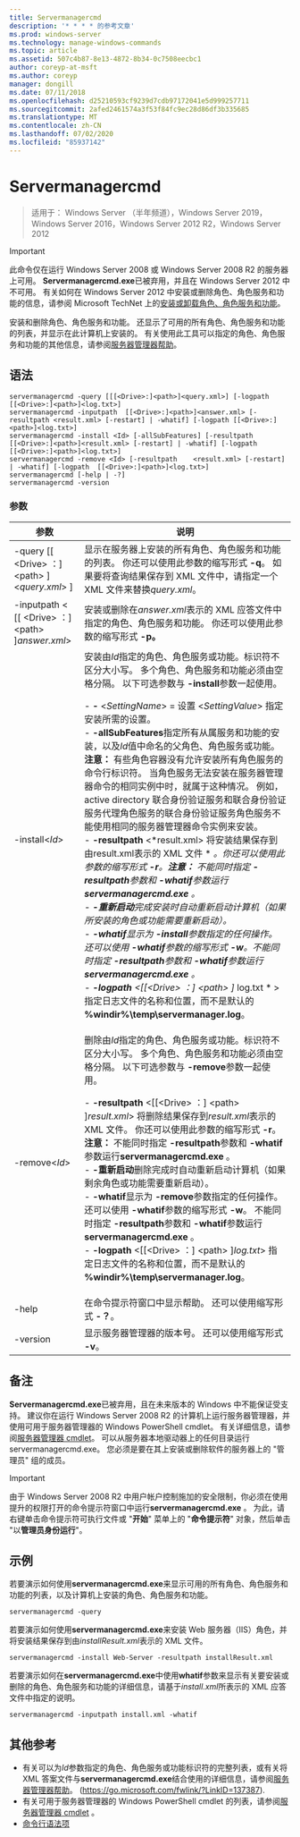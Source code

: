 ```yaml
---
title: Servermanagercmd
description: '* * * * 的参考文章'
ms.prod: windows-server
ms.technology: manage-windows-commands
ms.topic: article
ms.assetid: 507c4b87-8e13-4872-8b34-0c7508eecbc1
author: coreyp-at-msft
ms.author: coreyp
manager: dongill
ms.date: 07/11/2018
ms.openlocfilehash: d25210593cf9239d7cdb97172041e5d999257711
ms.sourcegitcommit: 2afed2461574a3f53f84fc9ec28d86df3b335685
ms.translationtype: MT
ms.contentlocale: zh-CN
ms.lasthandoff: 07/02/2020
ms.locfileid: "85937142"
---
```

# <a name="servermanagercmd"></a>Servermanagercmd

> 适用于： Windows Server （半年频道），Windows Server 2019，Windows Server 2016，Windows Server 2012 R2，Windows Server 2012

> [!IMPORTANT]
> 此命令仅在运行 Windows Server 2008 或 Windows Server 2008 R2 的服务器上可用。 **Servermanagercmd.exe**已被弃用，并且在 Windows Server 2012 中不可用。 有关如何在 Windows Server 2012 中安装或删除角色、角色服务和功能的信息，请参阅 Microsoft TechNet 上的[安装或卸载角色、角色服务和功能](https://go.microsoft.com/fwlink/?LinkID=239563)。

安装和删除角色、角色服务和功能。 还显示了可用的所有角色、角色服务和功能的列表，并显示在此计算机上安装的。 有关使用此工具可以指定的角色、角色服务和功能的其他信息，请参阅[服务器管理器帮助](https://go.microsoft.com/fwlink/?LinkID=137387)。

## <a name="syntax"></a>语法
```
servermanagercmd -query [[[<Drive>:]<path>]<query.xml>] [-logpath   [[<Drive>:]<path>]<log.txt>]
servermanagercmd -inputpath  [[<Drive>:]<path>]<answer.xml> [-resultpath <result.xml> [-restart] | -whatif] [-logpath [[<Drive>:]<path>]<log.txt>]
servermanagercmd -install <Id> [-allSubFeatures] [-resultpath   [[<Drive>:]<path>]<result.xml> [-restart] | -whatif] [-logpath   [[<Drive>:]<path>]<log.txt>]
servermanagercmd -remove <Id> [-resultpath    <result.xml> [-restart] | -whatif] [-logpath  [[<Drive>:]<path>]<log.txt>]
servermanagercmd [-help | -?]
servermanagercmd -version
```

### <a name="parameters"></a>参数

|                   参数                    |                                                                                                                                                                                                                                                                                                                                                                                                                                                                                                                                                                                                                                                                                                                                                                                                                                                                                                                                                                说明                                                                                                                                                                                                                                                                                                                                                                                                                                                                                                                                                                                                                                                                                                                                                                                                                                                                                                                                                                 |
|------------------------------------------------|--------------------------------------------------------------------------------------------------------------------------------------------------------------------------------------------------------------------------------------------------------------------------------------------------------------------------------------------------------------------------------------------------------------------------------------------------------------------------------------------------------------------------------------------------------------------------------------------------------------------------------------------------------------------------------------------------------------------------------------------------------------------------------------------------------------------------------------------------------------------------------------------------------------------------------------------------------------------------------------------------------------------------------------------------------------------------------------------------------------------------------------------------------------------------------------------------------------------------------------------------------------------------------------------------------------------------------------------------------------------------------------------------------------------------------------------------------------------------------------------------------------------------------------------------------------------------------------------------------------------------------------------------------------------------------------------------------------------------------------------------------------------------------------------------------------------------------------------------------------------------------------------------------------------------------------------|
|  -query [[ \<Drive> ：] \<path> ] \<*query.xml*> ]   |                                                                                                                                                                                                                                                                                                                                                                                                                                                                                                                                                                                                                                                                                                                                                                                                                                显示在服务器上安装的所有角色、角色服务和功能的列表。 你还可以使用此参数的缩写形式 **-q**。 如果要将查询结果保存到 XML 文件中，请指定一个 XML 文件来替换*query.xml*。                                                                                                                                                                                                                                                                                                                                                                                                                                                                                                                                                                                                                                                                                                                                                                                                                                |
| -inputpath < [[ \<Drive> ：] \<path> ]*answer.xml*> |                                                                                                                                                                                                                                                                                                                                                                                                                                                                                                                                                                                                                                                                                                                                                                                                                                                                             安装或删除在*answer.xml*表示的 XML 应答文件中指定的角色、角色服务和功能。 你还可以使用此参数的缩写形式 **-p。**                                                                                                                                                                                                                                                                                                                                                                                                                                                                                                                                                                                                                                                                                                                                                                                                                                                                             |
|                -install\<*Id*>                | 安装由*Id*指定的角色、角色服务或功能。标识符不区分大小写。 多个角色、角色服务和功能必须由空格分隔。 以下可选参数与 **-install**参数一起使用。<p>-   **-** \<*SettingName*> = 设置 \<*SettingValue*>  指定安装所需的设置。<br />-   **-allSubFeatures**指定所有从属服务和功能的安装，以及*Id*值中命名的父角色、角色服务或功能。 **注意：**    有些角色容器没有允许安装所有角色服务的命令行标识符。 当角色服务无法安装在服务器管理器命令的相同实例中时，就属于这种情况。 例如，active directory 联合身份验证服务和联合身份验证服务代理角色服务的联合身份验证服务角色服务不能使用相同的服务器管理器命令实例来安装。<br />-   **-resultpath** \<*result.xml>  将安装结果保存到由result.xml表示的 XML 文件 \* *。你还可以使用此参数的缩写形式 **-r**。**注意：**    不能同时指定 **-resultpath**参数和 **-whatif**参数运行**servermanagercmd.exe** 。 <br /> -   **-重新启动**完成安装时自动重新启动计算机（如果所安装的角色或功能需要重新启动）。 <br /> -   **-whatif**显示为 **-install**参数指定的任何操作。还可以使用 **-whatif**参数的缩写形式 **-w**。不能同时指定 **-resultpath**参数和 **-whatif**参数运行**servermanagercmd.exe** 。 <br /> -   **-logpath** \<[[\<Drive> ：] \<path> ]* log.txt * > 指定日志文件的名称和位置，而不是默认的 **%windir%\temp\servermanager.log**。 |
|                -remove\<*Id*>                 |                                                                                                                                                                                                                                                                                                                                                                     删除由*Id*指定的角色、角色服务或功能。标识符不区分大小写。 多个角色、角色服务和功能必须由空格分隔。 以下可选参数与 **-remove**参数一起使用。<p>-   **-resultpath** \<[[\<Drive> ：] \<path> ]*result.xml*> 将删除结果保存到*result.xml*表示的 XML 文件。 你还可以使用此参数的缩写形式 **-r**。 **注意：**    不能同时指定 **-resultpath**参数和 **-whatif**参数运行**servermanagercmd.exe** 。<br />-   **-重新启动**删除完成时自动重新启动计算机（如果剩余角色或功能需要重新启动）。<br />-   **-whatif**显示为 **-remove**参数指定的任何操作。 还可以使用 **-whatif**参数的缩写形式 **-w**。 不能同时指定 **-resultpath**参数和 **-whatif**参数运行**servermanagercmd.exe** 。<br />-   **-logpath** \<[[\<Drive> ：] \<path> ]*log.txt*> 指定日志文件的名称和位置，而不是默认的 **%windir%\temp\servermanager.log**。                                                                                                                                                                                                                                                                                                                                                                      |
|                     -help                      |                                                                                                                                                                                                                                                                                                                                                                                                                                                                                                                                                                                                                                                                                                                                                                                                                                                                                                                            在命令提示符窗口中显示帮助。 还可以使用缩写形式 **-？**。                                                                                                                                                                                                                                                                                                                                                                                                                                                                                                                                                                                                                                                                                                                                                                                                                                                                                                                            |
|                    -version                    |                                                                                                                                                                                                                                                                                                                                                                                                                                                                                                                                                                                                                                                                                                                                                                                                                                                                                                                            显示服务器管理器的版本号。 还可以使用缩写形式 **-v**。                                                                                                                                                                                                                                                                                                                                                                                                                                                                                                                                                                                                                                                                                                                                                                                                                                                                                                                            |

## <a name="remarks"></a>备注
**Servermanagercmd.exe**已被弃用，且在未来版本的 Windows 中不能保证受支持。 建议你在运行 Windows Server 2008 R2 的计算机上运行服务器管理器，并使用可用于服务器管理器的 Windows PowerShell cmdlet。 有关详细信息，请参阅[服务器管理器 cmdlet](https://go.microsoft.com/fwlink/?LinkID=137653)。
可以从服务器本地驱动器上的任何目录运行 servermanagercmd.exe。 您必须是要在其上安装或删除软件的服务器上的 "管理员" 组的成员。

> [!IMPORTANT]
> 由于 Windows Server 2008 R2 中用户帐户控制施加的安全限制，你必须在使用提升的权限打开的命令提示符窗口中运行**servermanagercmd.exe** 。 为此，请右键单击命令提示符可执行文件或 "**开始**" 菜单上的 "**命令提示符**" 对象，然后单击 "以**管理员身份运行**"。

## <a name="examples"></a>示例
若要演示如何使用**servermanagercmd.exe**来显示可用的所有角色、角色服务和功能的列表，以及计算机上安装的角色、角色服务和功能。
```
servermanagercmd -query
```
若要演示如何使用**servermanagercmd.exe**来安装 Web 服务器（IIS）角色，并将安装结果保存到由*installResult.xml*表示的 XML 文件。
```
servermanagercmd -install Web-Server -resultpath installResult.xml
```
若要演示如何在**servermanagercmd.exe**中使用**whatif**参数来显示有关要安装或删除的角色、角色服务和功能的详细信息，请基于*install.xml*所表示的 XML 应答文件中指定的说明。
```
servermanagercmd -inputpath install.xml -whatif
```

## <a name="additional-references"></a>其他参考
-   有关可以为*Id*参数指定的角色、角色服务或功能标识符的完整列表，或有关将 XML 答案文件与**servermanagercmd.exe**结合使用的详细信息，请参阅[服务器管理器帮助](https://go.microsoft.com/fwlink/?LinkID=137387)。 (https://go.microsoft.com/fwlink/?LinkID=137387).
-   有关可用于服务器管理器的 Windows PowerShell cmdlet 的列表，请参阅[服务器管理器 cmdlet](https://go.microsoft.com/fwlink/?LinkID=137653) 。
- [命令行语法项](command-line-syntax-key.md)
